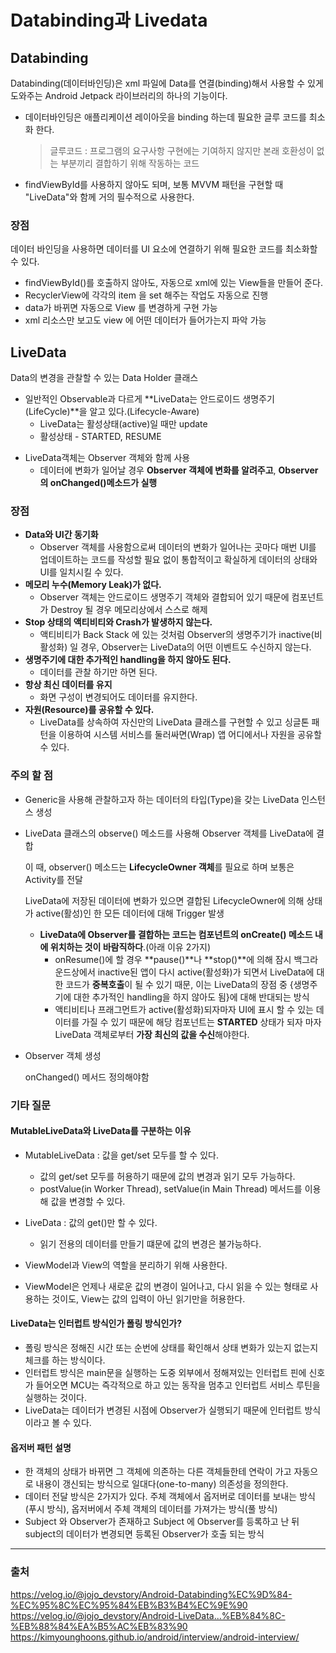 # Databinding과 Livedata

## Databinding
Databinding(데이터바인딩)은 xml 파일에 Data를 연결(binding)해서 사용할 수 있게 도와주는 Android Jetpack 라이브러리의 하나의 기능이다.
+ 데이터바인딩은 애플리케이션 레이아웃을 binding 하는데 필요한 글루 코드를 최소화 한다.
    > 글루코드 : 프로그램의 요구사항 구현에는 기여하지 않지만 본래 호환성이 없는 부분끼리 결합하기 위해 작동하는 코드
+ findViewById를 사용하지 않아도 되며, 보통 MVVM 패턴을 구현할 때 "LiveData"와 함께 거의 필수적으로 사용한다.

### 장점
데이터 바인딩을 사용하면 데이터를 UI 요소에 연결하기 위해 필요한 코드를 최소화할 수 있다.
+ findViewById()를 호출하지 않아도, 자동으로 xml에 있는 View들을 만들어 준다.
+ RecyclerView에 각각의 item 을 set 해주는 작업도 자동으로 진행
+ data가 바뀌면 자동으로 View 를 변경하게 구현 가능
+ xml 리소스만 보고도 view 에 어떤 데이터가 들어가는지 파악 가능

## LiveData
Data의 변경을 관찰할 수 있는 Data Holder 클래스
+ 일반적인 Observable과 다르게 **LiveData는 안드로이드 생명주기(LifeCycle)**을 알고 있다.(Lifecycle-Aware)
    + LiveData는 활성상태(active)일 때만 update
    + 활성상태 - STARTED, RESUME
- LiveData객체는 Observer 객체와 함께 사용
    - 데이터에 변화가 일어날 경우 **Observer 객체에 변화를 알려주고**, **Observer의 onChanged()메소드가 실행**

### 장점
- **Data와 UI간 동기화**
    - Observer 객체를 사용함으로써 데이터의 변화가 일어나는 곳마다 매번 UI를 업데이트하는 코드를 작성할 필요 없이 통합적이고 확실하게 데이터의 상태와 UI를 일치시킬 수 있다.
- **메모리 누수(Memory Leak)가 없다.**
    - Observer 객체는 안드로이드 생명주기 객체와 결합되어 있기 때문에 컴포넌트가 Destroy 될 경우 메모리상에서 스스로 해제
- **Stop 상태의 액티비티와 Crash가 발생하지 않는다.**
    - 액티비티가 Back Stack 에 있는 것처럼 Observer의 생명주기가 inactive(비활성화) 일 경우, Observer는 LiveData의 어떤 이벤트도 수신하지 않는다.
- **생명주기에 대한 추가적인 handling을 하지 않아도 된다.**
    - 데이터를 관찰 하기만 하면 된다.
- **항상 최신 데이터를 유지**
    - 화면 구성이 변경되어도 데이터를 유지한다.
- **자원(Resource)를 공유할 수 있다.**
    - LiveData를 상속하여 자신만의 LiveData 클래스를 구현할 수 있고 싱글톤 패턴을 이용하여 시스템 서비스를 둘러싸면(Wrap) 앱 어디에서나 자원을 공유할 수 있다.

### 주의 할 점
- Generic을 사용해 관찰하고자 하는 데이터의 타입(Type)을 갖는 LiveData 인스턴스 생성
- LiveData 클래스의 observe() 메소드를 사용해 Observer 객체를 LiveData에 결합

    이 때, observer() 메소드는 **LifecycleOwner 객체**를 필요로 하며 보통은 Activity를 전달

    LiveData에 저장된 데이터에 변화가 있으면 결합된 LifecycleOwner에 의해 상태가 active(활성)인 한 모든 데이터에 대해 Trigger 발생

    - **LiveData에 Observer를 결합하는 코드는 컴포넌트의 onCreate() 메소드 내에 위치하는 것이 바람직하다**.(아래 이유 2가지)
        - onResume()에 할 경우 **pause()**나 **stop()**에 의해 잠시 백그라운드상에서 inactive된 앱이 다시 active(활성화)가 되면서 LiveData에 대한 코드가 **중복호출**이 될 수 있기 때문, 이는 LiveData의 장점 중 {생명주기에 대한 추가적인 handling을 하지 않아도 됨}에 대해 반대되는 방식
        - 액티비티나 프래그먼트가 active(활성화)되자마자 UI에 표시 할 수 있는 데이터를 가질 수 있기 때문에 해당 컴포넌트는 **STARTED** 상태가 되자 마자 LiveData 객체로부터 **가장 최신의 값을 수신**해야한다.
- Observer 객체 생성

    onChanged() 메서드 정의해야함

### 기타 질문
#### MutableLiveData와 LiveData를 구분하는 이유
- MutableLiveData : 값을 get/set 모두를 할 수 있다.
    - 값의 get/set 모두를 허용하기 때문에 값의 변경과 읽기 모두 가능하다.
    - postValue(in Worker Thread), setValue(in Main Thread) 메서드를 이용해 값을 변경할 수 있다.
- LiveData : 값의 get()만 할 수 있다.
    - 읽기 전용의 데이터를 만들기 떄문에 값의 변경은 불가능하다.

- ViewModel과 View의 역할을 분리하기 위해 사용한다.
- ViewModel은 언제나 새로운 값의 변경이 일어나고, 다시 읽을 수 있는 형태로 사용하는 것이도, View는 값의 입력이 아닌 읽기만을 허용한다.

#### LiveData는 인터럽트 방식인가 폴링 방식인가?
+ 폴링 방식은 정해진 시간 또는 순번에 상태를 확인해서 상태 변화가 있는지 없는지 체크를 하는 방식이다.
+ 인터럽트 방식은 main문을 실행하는 도중 외부에서 정해져있는 인터럽트 핀에 신호가 들어오면 MCU는 즉각적으로 하고 있는 동작을 멈추고 인터럽트 서비스 루틴을 실행하는 것이다.
+ LiveData는 데이터가 변경된 시점에 Observer가 실행되기 때문에 인터럽트 방식이라고 볼 수 있다.
​
#### 옵저버 패턴 설명
+ 한 객체의 상태가 바뀌면 그 객체에 의존하는 다른 객체들한테 연락이 가고 자동으로 내용이 갱신되는 방식으로 일대다(one-to-many) 의존성을 정의한다.
+ 데이터 전달 방식은 2가지가 있다. 주체 객체에서 옵저버로 데이터를 보내는 방식(푸시 방식), 옵저버에서 주체 객체의 데이터를 가져가는 방식(풀 방식)
+ Subject 와 Observer가 존재하고 Subject 에 Observer를 등록하고 난 뒤 subject의 데이터가 변경되면 등록된 Observer가 호출 되는 방식

---
### 출처
https://velog.io/@jojo_devstory/Android-Databinding%EC%9D%84-%EC%95%8C%EC%95%84%EB%B3%B4%EC%9E%90
https://velog.io/@jojo_devstory/Android-LiveData...%EB%84%8C-%EB%88%84%EA%B5%AC%EB%83%90
https://kimyounghoons.github.io/android/interview/android-interview/

